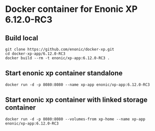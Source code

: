 # Docker container for Enonic XP 6.12.0-RC3

## Build local

    git clone https://github.com/enonic/docker-xp.git
    cd docker-xp-app/6.12.0-RC3
    docker build --rm -t enonic/xp-app:6.12.0-RC3 .

## Start enonic xp container standalone

    docker run -d -p 8080:8080 --name xp-app enonic/xp-app:6.12.0-RC3

## Start enonic xp container with linked storage container

    docker run -d -p 8080:8080 --volumes-from xp-home --name xp-app enonic/xp-app:6.12.0-RC3
